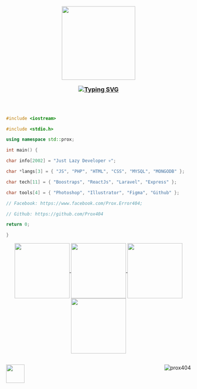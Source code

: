 
<a href="https://www.facebook.com/Prox.Error404">

<h3 align="center">

<img src="https://i.ibb.co/176z8y8/Prox-logo-white.png" width="200"><br>

[![Typing SVG](https://readme-typing-svg.herokuapp.com?font=Fira+Code&pause=1000&color=B4B4B4&center=true&width=435&lines=I'm+Prox;Lazy+Developer;Welcome+to+my+Github)](https://git.io/typing-svg)

</h3>

</a>

<div align="center">

<a href="https://www.facebook.com/Prox.Error404">

</a>

</div><br>

<div style="width: 10px;"></div>



```C++

#include <iostream>

#include <stdio.h>

using namespace std::prox;

int main() {

char info[2002] = "Just Lazy Developer 💀";

char *langs[3] = { "JS", "PHP", "HTML", "CSS", "MYSQL", "MONGODB" };

char tech[11] = { "Boostraps", "ReactJs", "Laravel", "Express" };

char tools[4] = { "Photoshop", "Illustrator", "Figma", "Github" };

// Facebook: https://www.facebook.com/Prox.Error404;

// Github: https://github.com/Prox404

return 0;

}

```
<p align="center">
  <a href="https://github.com/Prox404">
    <img align="center"
         height="150em"
         src="https://github-readme-stats.vercel.app/api?username=captainprox02&show_icons=true&include_all_commits=true&count_private=true&theme=apprentice&hide_border=true&bg_color=0D1117" />
  </a>
    
  <a href="https://github.com/Prox404">
    <img align="center"
         height="150em"
         src="https://github-readme-streak-stats.herokuapp.com/?user=captainprox02&theme=black-ice&hide_border=true&stroke=0000&background=0D1117&ring=e05397&fire=e05397&currStreakLabel=e05397" />
  </a>
  <a href="https://github.com/Okami0xff666">
    <img align="center"
         height="150em"
         src="https://github-readme-stats.vercel.app/api/top-langs?username=captainprox02&show_icons=true&include_all_commits=true&count_private=true&theme=apprentice&hide_border=true&bg_color=0D1117&layout=compact"
    />
  </a>
    <a href="https://github.com/Prox404">
    <img align="center"
         height="150em"
         src="https://activity-graph.herokuapp.com/graph?username=captainprox02&custom_title=My%20Activity%20Graph!&hide_border=true&bg_color=0D1117&line=fff&point=fff&theme=github" />
  </a>
</p>

##


  <img align="left" src="https://i.ibb.co/176z8y8/Prox-logo-white.png" width="50px" />
  

   <img align="right" src="https://komarev.com/ghpvc/?username=prox404&label=Profile%20views&color=0e75b6&style=flat" alt="prox404" /> 




</h6>
